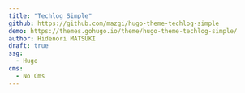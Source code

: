 ```yaml
---
title: "Techlog Simple"
github: https://github.com/mazgi/hugo-theme-techlog-simple
demo: https://themes.gohugo.io/theme/hugo-theme-techlog-simple/
author: Hidenori MATSUKI
draft: true
ssg:
  - Hugo
cms:
  - No Cms
---
```

